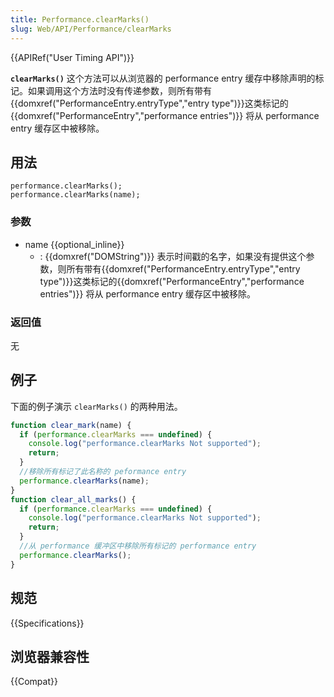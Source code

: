 ```yaml
---
title: Performance.clearMarks()
slug: Web/API/Performance/clearMarks
---
```


{{APIRef("User Timing API")}}

**`clearMarks()`** 这个方法可以从浏览器的 performance entry 缓存中移除声明的标记。如果调用这个方法时没有传递参数，则所有带有{{domxref("PerformanceEntry.entryType","entry type")}}这类标记的{{domxref("PerformanceEntry","performance entries")}} 将从 performance entry 缓存区中被移除。

## 用法

```
performance.clearMarks();
performance.clearMarks(name);
```

### 参数

- name {{optional_inline}}
  - : {{domxref("DOMString")}} 表示时间戳的名字，如果没有提供这个参数，则所有带有{{domxref("PerformanceEntry.entryType","entry type")}}这类标记的{{domxref("PerformanceEntry","performance entries")}} 将从 performance entry 缓存区中被移除。

### 返回值

无

## 例子

下面的例子演示 `clearMarks()` 的两种用法。

```js
function clear_mark(name) {
  if (performance.clearMarks === undefined) {
    console.log("performance.clearMarks Not supported");
    return;
  }
  //移除所有标记了此名称的 peformance entry
  performance.clearMarks(name);
}
function clear_all_marks() {
  if (performance.clearMarks === undefined) {
    console.log("performance.clearMarks Not supported");
    return;
  }
  //从 performance 缓冲区中移除所有标记的 performance entry
  performance.clearMarks();
}
```

## 规范

{{Specifications}}

## 浏览器兼容性

{{Compat}}
